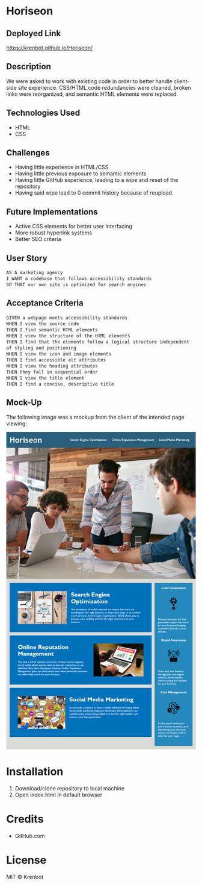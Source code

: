 # Horiseon

## Deployed Link
https://krenbot.github.io/Horiseon/

## Description
We were asked to work with existing code in order to better handle client-side site experience. CSS/HTML code redundancies were cleaned, broken links were reorganized, and semantic HTML elements were replaced. 

## Technologies Used
* HTML
* CSS

## Challenges

* Having little experience in HTML/CSS
*  Having little previous exposure to semantic elements
* Having little GitHub experience, leading to a wipe and reset of the repository
* Having said wipe lead to 0 commit history because of reupload.

## Future Implementations
* Active CSS elements for better user interfacing
* More robust hyperlink systems
* Better SEO criteria

## User Story

```
AS A marketing agency
I WANT a codebase that follows accessibility standards
SO THAT our own site is optimized for search engines
```

## Acceptance Criteria

```
GIVEN a webpage meets accessibility standards
WHEN I view the source code
THEN I find semantic HTML elements
WHEN I view the structure of the HTML elements
THEN I find that the elements follow a logical structure independent of styling and positioning
WHEN I view the icon and image elements
THEN I find accessible alt attributes
WHEN I view the heading attributes
THEN they fall in sequential order
WHEN I view the title element
THEN I find a concise, descriptive title
```

## Mock-Up

The following image was a mockup from the client of the intended page viewing:

![The Horiseon webpage includes a navigation bar, a header image, and cards with text and images at the bottom of the page.](./Assets/01-html-css-git-homework-demo.png)


# Installation
1. Download/clone repository to local machine
2. Open index.html in default browser

# Credits
* GitHub.com

# License
MIT © Krenbot
